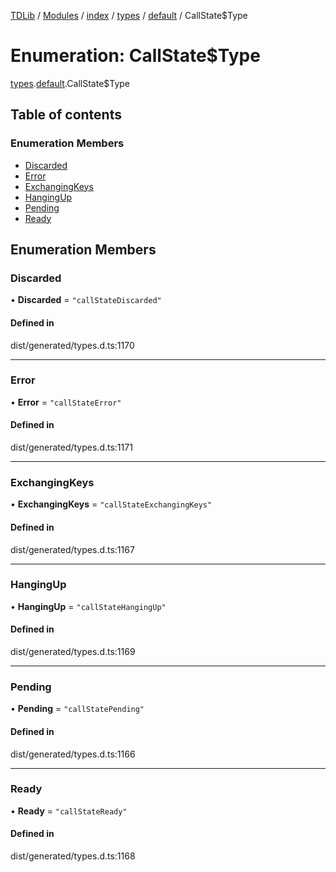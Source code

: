 [TDLib](../README.md) / [Modules](../modules.md) / [index](../modules/index.md) / [types](../modules/index.types.md) / [default](../modules/index.types.default.md) / CallState$Type

# Enumeration: CallState$Type

[types](../modules/index.types.md).[default](../modules/index.types.default.md).CallState$Type

## Table of contents

### Enumeration Members

- [Discarded](index.types.default.CallState_Type.md#discarded)
- [Error](index.types.default.CallState_Type.md#error)
- [ExchangingKeys](index.types.default.CallState_Type.md#exchangingkeys)
- [HangingUp](index.types.default.CallState_Type.md#hangingup)
- [Pending](index.types.default.CallState_Type.md#pending)
- [Ready](index.types.default.CallState_Type.md#ready)

## Enumeration Members

### Discarded

• **Discarded** = ``"callStateDiscarded"``

#### Defined in

dist/generated/types.d.ts:1170

___

### Error

• **Error** = ``"callStateError"``

#### Defined in

dist/generated/types.d.ts:1171

___

### ExchangingKeys

• **ExchangingKeys** = ``"callStateExchangingKeys"``

#### Defined in

dist/generated/types.d.ts:1167

___

### HangingUp

• **HangingUp** = ``"callStateHangingUp"``

#### Defined in

dist/generated/types.d.ts:1169

___

### Pending

• **Pending** = ``"callStatePending"``

#### Defined in

dist/generated/types.d.ts:1166

___

### Ready

• **Ready** = ``"callStateReady"``

#### Defined in

dist/generated/types.d.ts:1168
